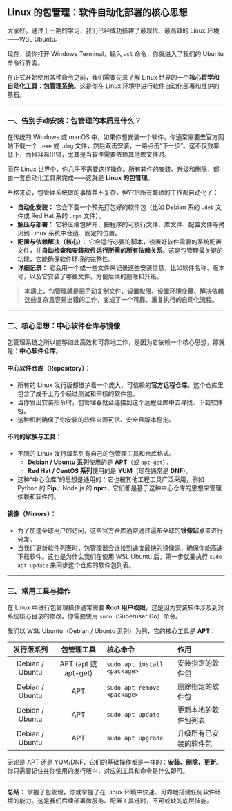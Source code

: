## Linux 的包管理：软件自动化部署的核心思想

大家好。通过上一期的学习，我们已经成功搭建了最现代、最高效的 Linux 环境——WSL Ubuntu。

现在，请你打开 Windows Terminal，输入 `wsl` 命令，你就进入了我们的 Ubuntu 命令行界面。

在正式开始使用各种命令之前，我们需要先来了解 Linux 世界的一个**核心哲学和自动化工具：包管理系统**。这是你在 Linux 环境中进行软件自动化部署和维护的基石。

---

### 一、告别手动安装：包管理的本质是什么？

在传统的 Windows 或 macOS 中，如果你想安装一个软件，你通常需要去官方网站下载一个 `.exe` 或 `.dmg` 文件，然后双击安装，一路点击“下一步”。这不仅效率低下，而且容易出错，尤其是当软件需要依赖其他库文件时。

而在 Linux 世界中，你几乎不需要这样操作。所有软件的安装、升级和删除，都由一套自动化工具来完成——这就是 **Linux 的包管理**。

严格来说，包管理系统做的事情并不复杂，但它把所有繁琐的工作都自动化了：

* **自动化安装：** 它会下载一个预先打包好的软件包（比如 Debian 系的 `.deb` 文件或 Red Hat 系的 `.rpm` 文件）。
* **解压与部署：** 它将压缩包解开，把程序的可执行文件、库文件、配置文件等拷贝到 Linux 系统中合适、固定的位置。
* **配置与依赖解决（核心）：** 它会运行必要的脚本，设置好软件需要的系统配置文件，并**自动检查和安装软件运行所需的所有依赖关系**。这是包管理最关键的功能，它能确保软件环境的完整性。
* **详细记录：** 它会用一个或一些文件来记录这些安装信息，比如软件名称、版本号，以及它安装了哪些文件，方便后续的删除和升级。

> **本质上，包管理就是把手动复制文件、设置权限、设置环境变量、解决依赖这些复杂且容易出错的工作，变成了一个可靠、重复执行的自动化流程。**

---

### 二、核心思想：中心软件仓库与镜像

包管理系统之所以能够如此高效和可靠地工作，是因为它依赖一个核心思想，那就是：**中心软件仓库**。

#### 中心软件仓库（Repository）：

* 所有的 Linux 发行版都维护着一个庞大、可信赖的**官方远程仓库**。这个仓库里包含了成千上万个经过测试和审核的软件包。
* 当你发出安装指令时，包管理器就会连接到这个远程仓库中去寻找、下载软件包。
* 这种机制确保了你安装的软件来源可信、安全且版本稳定。

#### 不同的家族与工具：

* 不同的 Linux 发行版系列有自己的包管理工具和仓库格式。
    * **Debian / Ubuntu 系列**使用的是 **APT**（或 `apt-get`）。
    * **Red Hat / CentOS 系列**使用的是 **YUM**（现在通常是 **DNF**）。
* 这种“中心仓库”的思想是通用的：它也被其他工程工具广泛采用，例如 Python 的 **Pip**、Node.js 的 **npm**，它们都是基于这种中心仓库的思想来管理依赖和软件的。

#### 镜像（Mirrors）：

* 为了加速全球用户的访问，这些官方仓库通常通过遍布全球的**镜像站点**来进行分发。
* 当我们更新软件列表时，包管理器会连接到速度最快的镜像源，确保你能高速下载软件。这也是为什么我们在使用 WSL Ubuntu 后，第一步就要执行 `sudo apt update` 来同步这个仓库的软件包列表。

---

### 三、常用工具与操作

在 Linux 中进行包管理操作通常需要 **Root 用户权限**，这是因为安装软件涉及到对系统核心目录的修改。你需要使用 `sudo`（Superuser Do）命令。

我们以 WSL Ubuntu（Debian / Ubuntu 系列）为例，它的核心工具是 **APT**：

| 发行版系列 | 包管理工具 | 核心命令 | 作用 |
| :---: | :---: | :--- | :--- |
| Debian / Ubuntu | APT (apt 或 apt-get) | `sudo apt install <package>` | 安装指定的软件包 |
| Debian / Ubuntu | APT | `sudo apt remove <package>` | 删除指定的软件包 |
| Debian / Ubuntu | APT | `sudo apt update` | 更新本地的软件包列表 |
| Debian / Ubuntu | APT | `sudo apt upgrade` | 升级所有已安装的软件包 |

无论是 APT 还是 YUM/DNF，它们的基础操作都是一样的：**安装、删除、更新**。你只需要记住在你使用的发行版中，对应的工具和命令是什么即可。

---

**总结：** 掌握了包管理，你就掌握了在 Linux 环境中快速、可靠地搭建任何软件环境的能力。这是我们后续部署微服务、配置工具链时，不可或缺的底层技能。